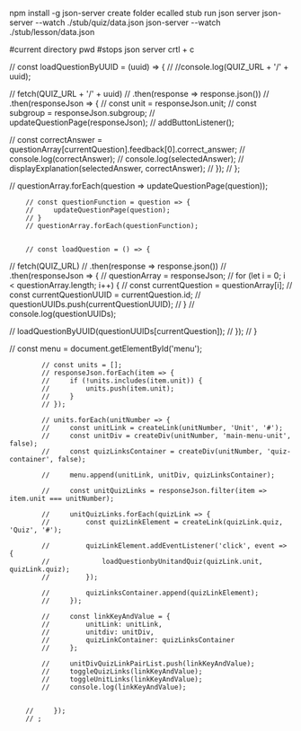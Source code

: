 npm install -g json-server
create folder ecalled stub 
run json server
json-server --watch ./stub/quiz/data.json
json-server --watch ./stub/lesson/data.json

#current directory
 pwd 
 #stops json server
 crtl + c


 // const loadQuestionByUUID = (uuid) => {
//     //console.log(QUIZ_URL + '/' + uuid);

//     fetch(QUIZ_URL + '/' + uuid)
//         .then(response => response.json())
//         .then(responseJson => {
//             const unit = responseJson.unit;
//             const subgroup = responseJson.subgroup;
//             updateQuestionPage(responseJson);
//             addButtonListener();

//                 const correctAnswer = questionArray[currentQuestion].feedback[0].correct_answer;
//                 console.log(correctAnswer);
//                 console.log(selectedAnswer);
//                 displayExplanation(selectedAnswer, correctAnswer);
//             });
//         };


 // questionArray.forEach(question => updateQuestionPage(question));

        // const questionFunction = question => {
        //     updateQuestionPage(question); 
        // }
        // questionArray.forEach(questionFunction);


        // const loadQuestion = () => {
//   fetch(QUIZ_URL)
//     .then(response => response.json())
//     .then(responseJson => {
//         questionArray = responseJson;
//         for (let i = 0; i < questionArray.length; i++) {
//             const currentQuestion = questionArray[i];
//             const currentQuestionUUID = currentQuestion.id;
//             questionUUIDs.push(currentQuestionUUID);
//          }
//          console.log(questionUUIDs);

//          loadQuestionByUUID(questionUUIDs[currentQuestion]);
//   });
// }





 // const menu = document.getElementById('menu');

            // const units = [];
            // responseJson.forEach(item => {
            //     if (!units.includes(item.unit)) {
            //         units.push(item.unit);
            //     }
            // });

            // units.forEach(unitNumber => {
            //     const unitLink = createLink(unitNumber, 'Unit', '#');
            //     const unitDiv = createDiv(unitNumber, 'main-menu-unit', false);
            //     const quizLinksContainer = createDiv(unitNumber, 'quiz-container', false);

            //     menu.append(unitLink, unitDiv, quizLinksContainer);
            
            //     const unitQuizLinks = responseJson.filter(item => item.unit === unitNumber);
            
            //     unitQuizLinks.forEach(quizLink => {
            //         const quizLinkElement = createLink(quizLink.quiz, 'Quiz', '#');
            
            //         quizLinkElement.addEventListener('click', event => {
            //             loadQuestionbyUnitandQuiz(quizLink.unit, quizLink.quiz);
            //         });
            
            //         quizLinksContainer.append(quizLinkElement);
            //     });
            
            //     const linkKeyAndValue = {
            //         unitLink: unitLink,
            //         unitdiv: unitDiv,
            //         quizLinkContainer: quizLinksContainer
            //     };

            //     unitDivQuizLinkPairList.push(linkKeyAndValue);
            //     toggleQuizLinks(linkKeyAndValue);
            //     toggleUnitLinks(linkKeyAndValue);               
            //     console.log(linkKeyAndValue);

            
        //     });
        // ;
